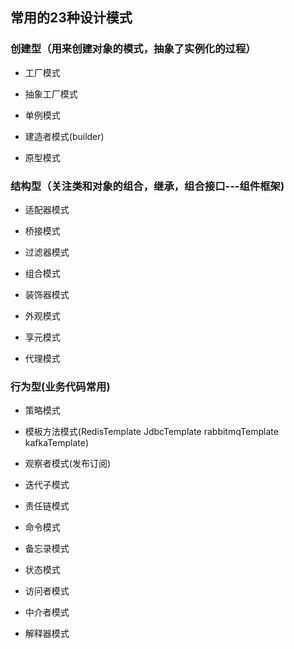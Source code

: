 ## 常用的23种设计模式


### 创建型（用来创建对象的模式，抽象了实例化的过程）

- 工厂模式

- 抽象工厂模式

- 单例模式

- 建造者模式(builder)

- 原型模式

### 结构型（关注类和对象的组合，继承，组合接口---组件框架)

- 适配器模式

- 桥接模式

- 过滤器模式

- 组合模式

- 装饰器模式

- 外观模式

- 享元模式

- 代理模式

### 行为型(业务代码常用)

- 策略模式

- 模板方法模式(RedisTemplate  JdbcTemplate rabbitmqTemplate kafkaTemplate) 

- 观察者模式(发布订阅)

- 迭代子模式

- 责任链模式

- 命令模式

- 备忘录模式

- 状态模式

- 访问者模式

- 中介者模式

- 解释器模式
